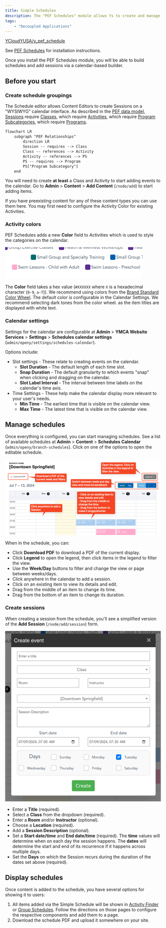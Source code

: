 ```yaml
---
title: Simple Schedules
description: The "PEF Schedules" module allows Ys to create and manage schedules with a simple, calendar-based view.
tags:
    - "Decoupled Applications"
---
```


[YCloudYUSA/y_pef_schedule](https://github.com/YCloudYUSA/y_pef_schedule)

See [PEF Schedules](../../../development/program-event-framework/pef-schedules) for installation instructions.

Once you install the PEF Schedules module, you will be able to build schedules and add sessions via a calendar-based builder.

## Before you start

### Create schedule groupings

The Schedule editor allows Content Editors to create Sessions on a "WYSIWYG" calendar interface. As described in the [PEF data model](../../../development/program-event-framework#data-model), [Sessions](../../content-types/activity-class-session#session) require [Classes](../../content-types/activity-class-session#class), which require [Activities](../../content-types/activity-class-session#activity), which require [Program Subcategories](../../content-types/program-subcategory), which require [Programs](../../content-types/program).

```mermaid
flowchart LR
    subgraph "PEF Relationships"
        direction LR
        Session -- requires --> Class
        Class -- references --> Activity
        Activity -- references --> PS
        PS -- requires --> Program
        PS["Program Subcategory"]
    end
```

You will need to create **at least** a Class and Activity to start adding events to the calendar. Go to **Admin** > **Content** > **Add Content** (`/node/add`) to start adding items.

If you have preexisting content for any of these content types you can use them here. You may first need to configure the Activity Color for existing Activities.

### Activity colors

PEF Schedules adds a new **Color** field to Activities which is used to style the categories on the calendar.

![An example of different colored Activity labels](simple-schedules--activity-colors.png)

The **Color** field takes a hex value (`#XXXXXX` where `X` is a hexadecimal character (`0-9`, `a-f`)). We recommend using colors from the [Brand Standard Color Wheel](../../../development/colorways#base-variables). The default color is configurable in the Calendar Settings. We recommend selecting dark tones from the color wheel. as the item titles are displayed with white text.

### Calendar settings

Settings for the calendar are configurable at **Admin** > **YMCA Website Services** > **Settings** > **Schedules calendar settings** (`admin/openy/settings/schedules-calendar`).

Options include:

- Slot settings - These relate to creating events on the calendar.
    - **Slot Duration** - The default length of each time slot.
    - **Snap Duration** - The default granularity to which events "snap" when clicking and dragging on the calendar.
    - **Slot Label Interval** - The interval between time labels on the calendar's time axis.
- Time Settings - These help make the calendar display more relevant to your user's needs.
    - **Min Time** - The earliest time that is visible on the calendar view.
    - **Max Time** - The latest time that is visible on the calendar view.

## Manage schedules

Once everything is configured, you can start managing schedules. See a list of available schedules at **Admin** >
**Content** > **Schedules Calendar** (`admin/openy/branch-schedules`). Click on one of the options to open the editable schedule.

![A description of the options available when managing the schedule.](simple-schedules--manage.png)

When in the schedule, you can:

- Click **Download PDF** to download a PDF of the current display.
- Click **Legend** to open the legend, then click items in the legend to filter the view.
- Use the **Week/Day** buttons to filter and change the view or page between weeks/days.
- Click anywhere in the calendar to add a session.
- Click on an existing item to view its details and edit.
- Drag from the middle of an item to change its time.
- Drag from the bottom of an item to change its duration.

### Create sessions

When creating a session from the schedule, you'll see a simplified version of the **Add Session** (`/node/add/session`) form.

![The options available when creating a session.](simple-schedules--create.png)

- Enter a **Title** (required).
- Select a **Class** from the dropdown (required).
- Enter a **Room** and/or **Instructor** (optional).
- Choose a **Location** (required).
- Add a **Session Description** (optional).
- Set a **Start date/time** and **End date/time** (required). The **time** values will determine when on each day the session happens. The **dates** will determine the start and end of its recurrence if it happens across multiple days.
- Set the **Days** on which the Session recurs during the duration of the dates set above (required).

## Display schedules

Once content is added to the schedule, you have several options for showing it to users:

1. All items added via the Simple Schedule will be shown in [Activity Finder](../activity-finder) or [Group Schedules](../group-schedules). Follow the directions on those pages to configure the respective components and add them to a page.
2. Download the schedule PDF and upload it somewhere on your site.

